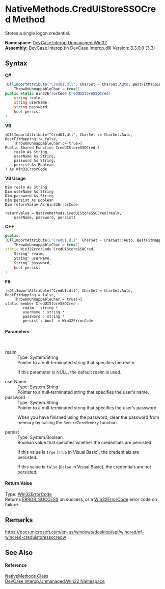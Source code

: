 # NativeMethods.CredUIStoreSSOCred Method 
 

Stores a single logon credential.

**Namespace:**&nbsp;<a href="N_DevCase_Interop_Unmanaged_Win32">DevCase.Interop.Unmanaged.Win32</a><br />**Assembly:**&nbsp;DevCase.Interop (in DevCase.Interop.dll) Version: 3.3.0.0 (3.3)

## Syntax

**C#**<br />
``` C#
[DllImportAttribute("CredUI.dll", CharSet = CharSet.Auto, BestFitMapping = false, 
	ThrowOnUnmappableChar = true)]
public static Win32ErrorCode CredUIStoreSSOCred(
	string realm,
	string userName,
	string password,
	bool persist
)
```

**VB**<br />
``` VB
<DllImportAttribute("CredUI.dll", CharSet := CharSet.Auto, BestFitMapping := false, 
	ThrowOnUnmappableChar := true>]
Public Shared Function CredUIStoreSSOCred ( 
	realm As String,
	userName As String,
	password As String,
	persist As Boolean
) As Win32ErrorCode
```

**VB Usage**<br />
``` VB Usage
Dim realm As String
Dim userName As String
Dim password As String
Dim persist As Boolean
Dim returnValue As Win32ErrorCode

returnValue = NativeMethods.CredUIStoreSSOCred(realm, 
	userName, password, persist)
```

**C++**<br />
``` C++
public:
[DllImportAttribute(L"CredUI.dll", CharSet = CharSet::Auto, BestFitMapping = false, 
	ThrowOnUnmappableChar = true)]
static Win32ErrorCode CredUIStoreSSOCred(
	String^ realm, 
	String^ userName, 
	String^ password, 
	bool persist
)
```

**F#**<br />
``` F#
[<DllImportAttribute("CredUI.dll", CharSet = CharSet.Auto, BestFitMapping = false, 
	ThrowOnUnmappableChar = true)>]
static member CredUIStoreSSOCred : 
        realm : string * 
        userName : string * 
        password : string * 
        persist : bool -> Win32ErrorCode 

```


#### Parameters
&nbsp;<dl><dt>realm</dt><dd>Type: System.String<br />Pointer to a null-terminated string that specifies the realm. 

 If this parameter is NULL, the default realm is used.</dd><dt>userName</dt><dd>Type: System.String<br />Pointer to a null-terminated string that specifies the user's name.</dd><dt>password</dt><dd>Type: System.String<br />Pointer to a null-terminated string that specifies the user's password. 

 When you have finished using the password, clear the password from memory by calling the `SecureZeroMemory` function.</dd><dt>persist</dt><dd>Type: System.Boolean<br />Boolean value that specifies whether the credentials are persisted. 

 If this value is `true` (`True` in Visual Basic), the credentials are persisted. 

 If this value is `false` (`False` in Visual Basic), the credentials are not persisted.</dd></dl>

#### Return Value
Type: <a href="T_DevCase_Interop_Unmanaged_Win32_Enums_Win32ErrorCode">Win32ErrorCode</a><br />Returns <a href="T_DevCase_Interop_Unmanaged_Win32_Enums_Win32ErrorCode">ERROR_SUCCESS</a> on success, or a <a href="T_DevCase_Interop_Unmanaged_Win32_Enums_Win32ErrorCode">Win32ErrorCode</a> error code on failure.

## Remarks
<a href="https://docs.microsoft.com/en-us/windows/desktop/api/wincred/nf-wincred-creduistoressocredw" target="_blank">https://docs.microsoft.com/en-us/windows/desktop/api/wincred/nf-wincred-creduistoressocredw</a>

## See Also


#### Reference
<a href="T_DevCase_Interop_Unmanaged_Win32_NativeMethods">NativeMethods Class</a><br /><a href="N_DevCase_Interop_Unmanaged_Win32">DevCase.Interop.Unmanaged.Win32 Namespace</a><br />